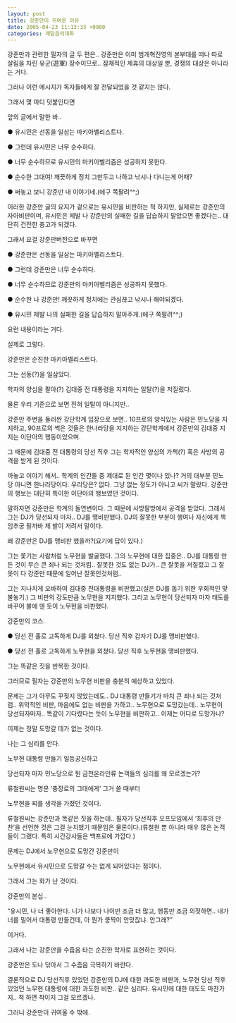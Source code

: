 ```yaml
---
layout: post
title: 강준만이 귀여운 이유
date: 2005-04-23 11:13:33 +0900
categories: 깨달음의대화
---
```

강준만과 관련한 필자의 글 두 편은.. 강준만은 이미 범개혁진영의 본부대를 떠나 따로 살림을 차린 유군(遊軍) 장수이므로.. 잠재적인 제휴의 대상일 뿐, 경쟁의 대상은 아니라는 거다.
  

  
그러나 이런 메시지가 독자들에게 잘 전달되었을 것 같지는 않다.
  

  
그래서 몇 마디 덧붙인다면
  
앞의 글에서 말한 바..
  

  
● 유시민은 선동을 일삼는 마키아벨리스트다.
  
● 그런데 유시민은 너무 순수하다.
  
● 너무 순수하므로 유시민의 마키아벨리즘은 성공하지 못한다.
  
● 순수한 그대여! 깨끗하게 정치 그만두고 나하고 낚시나 다니는게 어때?
  
● 써놓고 보니 강준만 내 이야기네.(에구 쪽팔려^^;)
  

  
이러한 강준만 글의 요지가 겉으로는 유시민을 비판하는 척 하지만, 실제로는 강준만의 자아비판이며, 유시민은 제발 나 강준만의 실패한 길을 답습하지 말았으면 좋겠다는.. 대단히 건전한 충고가 되겠다.
  

  
그래서 요걸 강준만버전으로 바꾸면
  

  
● 강준만은 선동을 일삼는 마키아벨리스트다.
  
● 그런데 강준만은 너무 순수하다.
  
● 너무 순수하므로 강준만의 마키아벨리즘은 성공하지 못했다.
  
● 순수한 나 강준만! 깨끗하게 정치에는 관심끊고 낚시나 해야되겠다.
  
● 유시민 제발 나의 실패한 길을 답습하지 말아주게.(에구 쪽팔려^^;)
  

  
요런 내용이라는 거다.
  
실제로 그렇다.
  

  
강준만은 순진한 마키아벨리스트다.
  
그는 선동(?)을 일삼았다.
  

  
학자의 양심을 팔아(?) 김대중 전 대통령을 지지하는 일탈(?)을 저질렀다.
  
물론 우리 기준으로 보면 전혀 일탈이 아니지만..
  

  
강준만 주변을 둘러싼 강단학계 입장으로 보면.. 10프로의 양식있는 사람은 민노당을 지지하고, 90프로의 썩은 것들은 한나라당을 지지하는 강단학계에서 강준만의 김대중 지지는 이단아의 행동이었으며.
  

  
그 때문에 김대중 전 대통령의 당선 직후 그는 학자적인 양심의 가책(?) 혹은 사방의 공격을 받게 된 것이다.
  

  
까놓고 이야기 해서.. 학계의 인간들 중 제대로 된 인간 몇이나 있나? 거의 대부분 민노당 아니면 한나라당이다. 우리당은? 없다. 그냥 없는 정도가 아니고 씨가 말랐다. 강준만의 행보는 대단히 특이한 이단아의 행보였던 것이다.
  

  
말하자면 강준만은 학계의 돌연변이다. 그 때문에 사방팔방에서 공격을 받았다. 그래서 그는 DJ가 당선되자 마자.. DJ를 맹비판했다. DJ의 잘못한 부분이 행여나 자신에게 책임추궁 될까바 제 발이 저려서 말이다.
  

  
왜 강준만은 DJ를 맹비판 했을까?(요기에 답이 있다.)
  

  
그는 쫓기는 사람처럼 노무현을 발굴했다. 그의 노무현에 대한 집중은.. DJ를 대통령 만든 것이 무슨 큰 죄나 되는 것처럼.. 잘못한 것도 없는 DJ가.. 큰 잘못을 저질렀고 그 잘못이 다 강준만 때문에 일어난 잘못인것처럼..
  

  
그는 지나치게 오바하여 김대중 전대통령을 비판했고(실은 DJ를 돕기 위한 우회적인 맞불놓기.) 그 비판의 강도만큼 노무현을 지지했다. 그리고 노무현이 당선되자 마자 태도를 바꾸어 불에 덴 듯이 노무현을 비판했다.
  

  
강준만의 코스.
  

  
● 당선 전 홀로 고독하게 DJ를 외쳤다. 당선 직후 갑자기 DJ를 맹비판했다.
  
● 당선 전 홀로 고독하게 노무현을 외쳤다. 당선 직후 노무현을 맹비판했다.
  

  
그는 똑같은 짓을 반복한 것이다.
  
그러므로 필자는 강준만의 노무현 비판을 충분히 예상하고 있었다.
  

  
문제는 그가 아무도 꾸짖지 않았는데도.. DJ 대통령 만들기가 마치 큰 죄나 되는 것처럼.. 위악적인 비판, 마음에도 없는 비판을 가하고.. 노무현으로 도망갔는데.. 노무현이 당선되자마자.. 똑같이 기다렸다는 듯이 노무현을 비판하고.. 이제는 어디로 도망가나?
  

  
이제는 정말 도망갈 데가 없는 것이다.
  
나는 그 심리를 안다.
  

  
노무현 대통령 만들기 일등공신하고
  
당선되자 마자 민노당으로 튄 금천온라인류 논객들의 심리를 왜 모르겠는가?
  

  
류철원씨는 명문 ‘충장로의 그대에게’ 그거 쓸 때부터
  
노무현을 찌를 생각을 가졌던 것이다.
  

  
류철원씨는 강준만과 똑같은 짓을 하는데.. 필자가 당선직후 오프모임에서 ‘최후의 만찬’을 선언한 것은 그걸 눈치챘기 때문임은 물론이다.(류철원 뿐 아니라 매우 많은 논객들이 그랬다. 특히 시간강사들은 백프로에 가깝다.)
  

  
문제는 DJ에서 노무현으로 도망간 강준만이
  
노무현에서 유시민으로 도망갈 수는 없게 되어있다는 점이다.
  

  
그래서 그는 화가 난 것이다.
  
강준만의 본심..
  

  
“유시민, 나 너 좋아한다. 니가 나보다 나이만 조금 더 많고, 행동만 조금 의젓하면.. 내가 너를 밀어서 대통령 만들건데, 아 뭔가 쿵짝이 안맞잖냐. 안그래?”
  

  
이거다.
  
그래서 나는 강준만을 수줍음 타는 순진한 학자로 표현하는 것이다.
  

  
강준만은 도나 닦아서 그 수줍음 극복하기 바란다.
  

  
결론적으로 DJ 당선직후 있었던 강준만의 DJ에 대한 과도한 비판과, 노무현 당선 직후 있었던 노무현 대통령에 대한 과도한 비판.. 같은 심리다. 유시민에 대한 태도도 마찬가지.. 척 하면 착이지 그걸 모르겠나.
  

  
그러니 강준만이 귀여울 수 밖에.